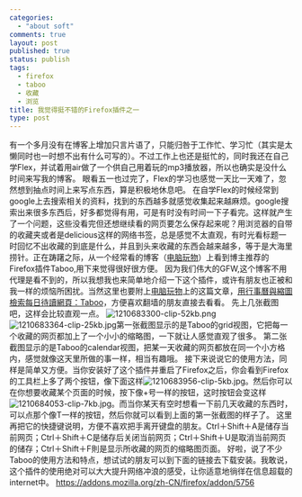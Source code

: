 ```yaml
--- 
categories: 
  - "about soft"
comments: true
layout: post
published: true
status: publish
tags: 
  - firefox
  - taboo
  - 收藏
  - 浏览
title: 我觉得挺不错的Firefox插件之一
type: post
---
```

有一个多月没有在博客上增加只言片语了，只能归咎于工作忙、学习忙（其实是太懒同时也一时想不出有什么可写的）。不过工作上也还是挺忙的，同时我还在自己学Flex，并试着用air做了一个供自己用着玩的mp3播放器，所以也确实是没什么时间来写我的博客。
眼看五一也过完了，Flex的学习也感觉一天比一天难了，忽然想到抽点时间上来写点东西，算是积极地休息吧。<!--more-->
在自学Flex的时候经常到google上去搜索相关的资料，找到的东西越多就感觉收集起来越麻烦。google搜索出来很多东西后，好多都觉得有用，可是有时没有时间一下子看完。这样就产生了一个问题，这些没看完但还想继续看的网页要怎么保存起来呢？用浏览器的自带的收藏夹或者是delicious这样的网络书签，总是感觉不太直观，有时光看标题一时回忆不出收藏的到底是什么，并且到头来收藏的东西会越来越多，等于是大海里捞针。正在踌躇之际，从一个经常看的博客（<a href="http://playpcesor.blogspot.com" target="_blank">电脑玩物</a>）上看到博主推荐的Firefox插件Taboo,用下来觉得很好很方便。
因为我们伟大的GFW,这个博客不用代理是看不到的，所以我想我也来简单地介绍一下这个插件，或许有朋友也正被和我一样的烦恼所困扰。当然这里也要附上<a href="http://playpcesor.blogspot.com" target="_blank">电脑玩物</a>上的这篇文章，<a href="http://playpcesor.blogspot.com/2008/04/taboo.html" target="_blank">用行事曆與縮圖檢索每日待讀網頁：Taboo</a>，方便喜欢翻墙的朋友直接去看看。
先上几张截图吧，这样会比较直观一点。
<img src="http://clip2net.com/clip/m6788/1210683300-clip-52kb.png" alt="1210683300-clip-52kb.png"><img src="http://clip2net.com/clip/m6788/1210683364-clip-25kb.jpg" alt="1210683364-clip-25kb.jpg">第一张截图显示的是Taboo的grid视图，它把每一个收藏的网页都加上了一个小小的缩略图，一下就让人感觉直观了很多。
第二张截图显示的是Taboo的calendar视图，把某一天收藏的网页都放在同一个小方格内，感觉就像这天里所做的事一样，相当有趣哦。
接下来说说它的使用方法，同样是简单又方便。当你安装好了这个插件并重启了Firefox之后，你会看到Firefox的工具栏上多了两个按钮，像下面这样<img src="http://clip2net.com/clip/m6788/1210683956-clip-5kb.jpg" alt="1210683956-clip-5kb.jpg">。然后你可以在你想要收藏某个页面的时候，按下像+号一样的按钮，这时按钮会变这样<img src="http://clip2net.com/clip/m6788/1210684053-clip-7kb.jpg" alt="1210684053-clip-7kb.jpg">。而当你某天有空时想看一下前几天收藏的东西时，可以点那个像T一样的按钮，然后你就可以看到上面的第一张截图的样子了。
这里再把它的快捷键说明，方便不喜欢把手离开键盘的朋友。Ctrl＋Shift＋A是储存当前网页；Ctrl＋Shift＋C是储存后关闭当前网页；Ctrl＋Shift＋U是取消当前网页的储存；Ctrl＋Shift＋F則是显示所收藏的网页的缩略图页面。
好啦，说了不少Taboo的使用方法和特点，想试试的朋友可以到下面的链接去下载安装。我敢说，这个插件的使用绝对可以大大提升网络冲浪的感受，让你适意地徜徉在信息超载的internet中。
https://addons.mozilla.org/zh-CN/firefox/addon/5756
